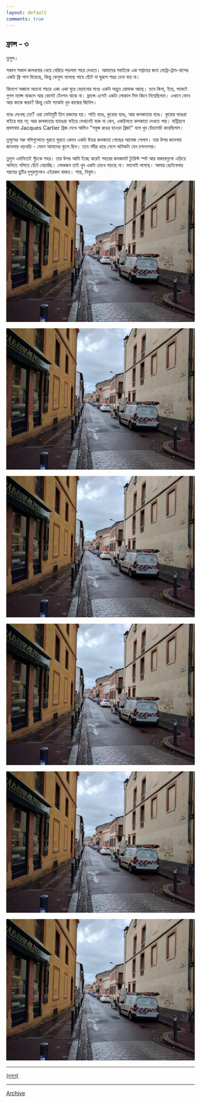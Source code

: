 ```yaml
---
layout: default
comments: true
---
```


## ফ্রান্স - ৩

তুলুস। 

সকাল সকাল জলখাবার খেয়ে বেরিয়ে পড়লাম শহর দেখতে। আমাদের সবাইকে এক সপ্তাহের জন্য মেট্রো-ট্রাম-বাসের একটা ফ্রি পাস দিয়েছে, কিন্তু ফেলুদা বলেছে পায়ে হেঁটে না ঘুরলে শহর চেনা যায় না। 

বিদেশে অজানা অচেনা শহরে একা একা ঘুরে বেড়ানোর মধ্যে একটা অদ্ভুত রোমাঞ্চ আছে। তবে কিনা, ইয়ে, পকেটে গুগল ম্যাপ্স থাকলে আর কোনই টেনশন থাকে না। ফ্রান্সে এসেই একটা লোকাল সিম কিনে নিয়েছিলাম। এখানে ফোন আর কাকে করব? কিন্তু ডেটা প্যাকটা খুব কাজের জিনিস।

ব্যাঙ দেখেছ তো? ওরা মোটামুটি তিন রকমের হয়। পাতি ব্যাঙ, কুয়োর ব্যাঙ, আর কলকাতার ব্যাঙ। কুয়োর ব্যাঙরা বাইরে যায় না; আর কলকাতার ব্যাঙেরা বাইরে যেখানেই যাক না কেন, একচিলতে কলকাতা দেখতে পায়। মন্ট্রিয়লে প্রথমবার Jacques Cartier ব্রিজ দেখে আমিও "সবুজ রঙের হাওড়া ব্রিজ!" বলে খুব চেঁচামেচি করেছিলাম।

তুলুসের সরু গলিগুলোতে ঘুরতে ঘুরতে কেমন একটা উত্তর কলকাতা গোছের আমেজ পেলাম। তার উপর জানলায় জানলায় খড়খড়ি - যেমন আমাদের স্কুলে ছিল। তবে নদীর ধারে গেলে খানিকটা যেন চন্দননগর। 

তুলুস এমনিতেই পুঁচকে শহর। তার উপর আমি ইচ্ছে করেই শহরের জমজমাট ট্যুরিস্ট স্পট আর বাজারগুলো এড়িয়ে অলিতে গলিতে হেঁটে বেড়াচ্ছি। লোকজন তাই খুব একটা চোখে পড়ছে না। ভালোই লাগছে। আমার ছোটবেলার গরমের ছুটির দুপুরগুলোও এইরকম থাকত। শান্ত, নিঝুম। 

![France_3_1](../images/France_3_1.jpg)

![France_3_1](../images/France_3_1.jpg)

![France_3_1](../images/France_3_1.jpg)

![France_3_1](../images/France_3_1.jpg)

![France_3_1](../images/France_3_1.jpg)

![France_3_1](../images/France_3_1.jpg)

* * *

[(চলবে)](../posts/2017-07-10-France-4)

* * *

[Archive](../archive)
